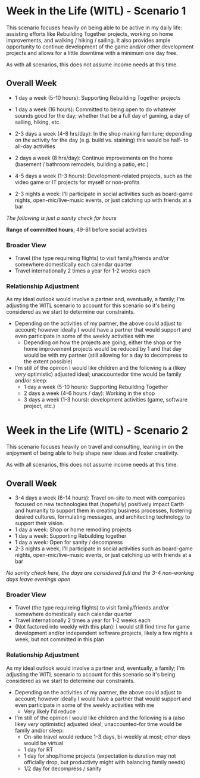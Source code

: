 # Week in the Life (WITL) - Scenario 1

This scenario focuses heavily on being able to be active in my daily life: assisting efforts like Rebuilding Together projects, working on home improvements, and walking / hiking / sailing. It also provides ample opportunity to continue development of the game and/or other development projects and allows for a little downtime with a minimum one day free. 

As with all scenarios, this does not assume income needs at this time.

## Overall Week

- 1 day a week (5-10 hours): Supporting Rebuilding Together projects
- 1 day a week (16 hours): Committed to being open to do whatever sounds good for the day; whether that be a full day of gaming, a day of sailing, hiking, etc.
- 2-3 days a week (4-8 hrs/day): In the shop making furniture; depending on the activity for the day (e.g. build vs. staining) this would be half- to all-day activities
- 2 days a week (8 hrs/day): Continue improvements on the home (basement / bathroom remodels, building a patio, etc.)

- 4-5 days a week (1-3 hours): Development-related projects, such as the video game or IT projects for myself or non-profits
- 2-3 nights a week: I'll participate in social activities such as board-game nights, open-mic/live-music events, or just catching up with friends at a bar

_The following is just a sanity check for hours_

**Range of committed hours**; 49-81 before social activities

### Broader View 

- Travel (the type requireing flights) to visit family/friends and/or somewhere domestically each calendar quarter
- Travel internationally 2 times a year for 1-2 weeks each

### Relationship Adjustment

As my ideal outlook would involve a partner and, eventually, a family; I'm adjusting the WITL scenario to account for this scenario so it's being considered as we start to determine our constraints. 

- Depending on the activities of my partner, the above could adjust to account; however ideally I would have a partner that would support and even participate in some of the weekly activities with me
    -  Depending on how the projects are going, either the shop or the home improvement projects would be reduced by 1 and that day would be with my partner (still allowing for a day to decompress to the extent possible)
- I'm still of the opinion I would like children and the following is a (likey _very_ optimistic) adjusted ideal; unaccountedor time would be family and/or sleep: 
    - 1 day a week (5-10 hours): Supporting Rebuilding Together
    - 2 days a week (4-6 hours / day): Working in the shop
    - 3 days a week (1-3 hours): development activities (game, software project, etc.)

# Week in the Life (WITL) - Scenario 2

This scenario focuses heavily on travel and consulting, leaning in on the enjoyment of being able to help shape new ideas and foster creativity. 

As with all scenarios, this does not assume income needs at this time.

## Overall Week

- 3-4 days a week (6-14 hours): Travel on-site to meet with companies focused on new technologies that (hopefully) positively impact Earth and humanity to support them in creating business processes, fostering desired cultures, formulating messages, and architecting technology to support their vision. 
- 1 day a week: Shop or home remodling projects
- 1 day a week: Supporting Rebuilding together
- 1 day a week: Open for sanity / decompress
- 2-3 nights a week, I'll participate in social activities such as board-game nights, open-mic/live-music events, or just catching up with friends at a bar

_No sanity check here, the days are considered full and the 3-4 non-working days leave evenings open_

### Broader View 

- Travel (the type requireing flights) to visit family/friends and/or somewhere domestically each calendar quarter
- Travel internationally 2 times a year for 1-2 weeks each
- (Not factored into weekly with this plan): I would still find time for game development and/or independent software projects, likely a few nights a week, but not committed in this plan

### Relationship Adjustment

As my ideal outlook would involve a partner and, eventually, a family; I'm adjusting the WITL scenario to account for this scenario so it's being considered as we start to determine our constraints. 

- Depending on the activities of my partner, the above could adjust to account; however ideally I would have a partner that would support and even participate in some of the weekly activities with me
    - Very likely I'd reduce 
- I'm still of the opinion I would like children and the following is a (also likey _very_ optimistic) adjusted ideal; unaccounted-for time would be family and/or sleep:  
    - On-site travel would reduce 1-3 days, bi-weekly at most; other days would be virtual
    - 1 day for RT
    - 1 day for shop/home projects (expectation is duration may not officially drop, but productivty might with balancing family needs)
    - 1/2 day for decompress / sanity

